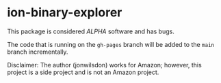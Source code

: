 # ion-binary-explorer

This package is considered *ALPHA* software and has bugs.

The code that is running on the `gh-pages` branch will be added to the `main` branch incrementally.

Disclaimer: The author (jonwilsdon) works for Amazon; however, this project is a side project and is not an Amazon project.
